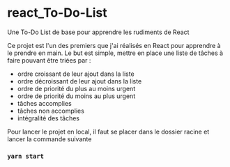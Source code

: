 # react_To-Do-List
Une To-Do List de base pour apprendre les rudiments de React

Ce projet est l'un des premiers que j'ai réalisés en React pour apprendre à le prendre en main.
Le but est simple, mettre en place une liste de tâches à faire pouvant être triées par :
* ordre croissant de leur ajout dans la liste
* ordre décroissant de leur ajout dans la liste
* ordre de priorité du plus au moins urgent
* ordre de priorité du moins au plus urgent
* tâches accomplies
* tâches non accomplies
* intégralité des tâches

Pour lancer le projet en local, il faut se placer dans le dossier racine et lancer la commande suivante

### `yarn start`